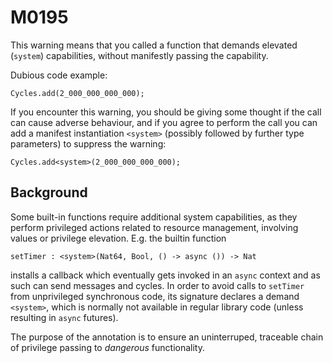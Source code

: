 # M0195

This warning means that you called a function that demands elevated (`system`) capabilities,
without manifestly passing the capability.

Dubious code example:

```motoko
Cycles.add(2_000_000_000_000);
```

If you encounter this warning, you should be giving some thought if the call can cause adverse behaviour,
and if you agree to perform the call you can add a manifest instantiation `<system>` (possibly followed
by further type parameters) to suppress the warning:

```motoko
Cycles.add<system>(2_000_000_000_000);
```

## Background

Some built-in functions require additional system capabilities, as they perform privileged actions related
to resource management, involving values or privilege elevation. E.g. the builtin function

```motoko
setTimer : <system>(Nat64, Bool, () -> async ()) -> Nat
```

installs a callback which eventually gets invoked in an `async` context and as such can send messages and
cycles. In order to avoid calls to `setTimer` from unprivileged synchronous code, its signature declares a demand
`<system>`, which is normally not available in regular library code (unless resulting in `async` futures).

The purpose of the annotation is to ensure an uninterruped, traceable chain of privilege passing to _dangerous_
functionality.

